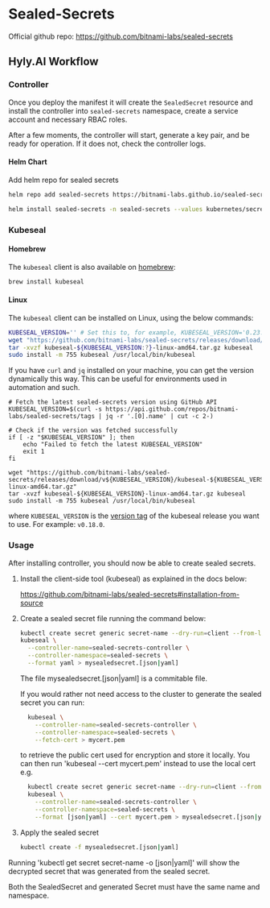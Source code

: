 # Sealed-Secrets

Official github repo: https://github.com/bitnami-labs/sealed-secrets

## Hyly.AI Workflow

### Controller

Once you deploy the manifest it will create the `SealedSecret` resource
and install the controller into `sealed-secrets` namespace, create a service
account and necessary RBAC roles.

After a few moments, the controller will start, generate a key pair,
and be ready for operation. If it does not, check the controller logs.

#### Helm Chart

Add helm repo for sealed secrets

```bash
helm repo add sealed-secrets https://bitnami-labs.github.io/sealed-secrets
```

```bash
helm install sealed-secrets -n sealed-secrets --values kubernetes/secrets/sealed-secrets-values.yaml sealed-secrets/sealed-secrets
```

### Kubeseal

#### Homebrew

The `kubeseal` client is also available on [homebrew](https://formulae.brew.sh/formula/kubeseal):

```bash
brew install kubeseal
```

#### Linux

The `kubeseal` client can be installed on Linux, using the below commands:

```bash
KUBESEAL_VERSION='' # Set this to, for example, KUBESEAL_VERSION='0.23.0'
wget "https://github.com/bitnami-labs/sealed-secrets/releases/download/v${KUBESEAL_VERSION:?}/kubeseal-${KUBESEAL_VERSION:?}-linux-amd64.tar.gz"
tar -xvzf kubeseal-${KUBESEAL_VERSION:?}-linux-amd64.tar.gz kubeseal
sudo install -m 755 kubeseal /usr/local/bin/kubeseal
```

If you have `curl` and `jq` installed on your machine, you can get the version dynamically this way. This can be useful for environments used in automation and such.

```
# Fetch the latest sealed-secrets version using GitHub API
KUBESEAL_VERSION=$(curl -s https://api.github.com/repos/bitnami-labs/sealed-secrets/tags | jq -r '.[0].name' | cut -c 2-)

# Check if the version was fetched successfully
if [ -z "$KUBESEAL_VERSION" ]; then
    echo "Failed to fetch the latest KUBESEAL_VERSION"
    exit 1
fi

wget "https://github.com/bitnami-labs/sealed-secrets/releases/download/v${KUBESEAL_VERSION}/kubeseal-${KUBESEAL_VERSION}-linux-amd64.tar.gz"
tar -xvzf kubeseal-${KUBESEAL_VERSION}-linux-amd64.tar.gz kubeseal
sudo install -m 755 kubeseal /usr/local/bin/kubeseal
```

where `KUBESEAL_VERSION` is the [version tag](https://github.com/bitnami-labs/sealed-secrets/tags) of the kubeseal release you want to use. For example: `v0.18.0`.

### Usage

After installing controller, you should now be able to create sealed secrets.

1. Install the client-side tool (kubeseal) as explained in the docs below:

    https://github.com/bitnami-labs/sealed-secrets#installation-from-source

2. Create a sealed secret file running the command below:

    ```bash
    kubectl create secret generic secret-name --dry-run=client --from-literal=foo=bar -o [json|yaml] | \
    kubeseal \
      --controller-name=sealed-secrets-controller \
      --controller-namespace=sealed-secrets \
      --format yaml > mysealedsecret.[json|yaml]
    ```
    The file mysealedsecret.[json|yaml] is a commitable file.

    If you would rather not need access to the cluster to generate the sealed secret you can run:
      ```bash
        kubeseal \
          --controller-name=sealed-secrets-controller \
          --controller-namespace=sealed-secrets \
          --fetch-cert > mycert.pem
      ```

    to retrieve the public cert used for encryption and store it locally. You can then run 'kubeseal --cert mycert.pem' instead to use the local cert e.g.

      ```bash
        kubectl create secret generic secret-name --dry-run=client --from-literal=foo=bar -o [json|yaml] | \
        kubeseal \
          --controller-name=sealed-secrets-controller \
          --controller-namespace=sealed-secrets \
          --format [json|yaml] --cert mycert.pem > mysealedsecret.[json|yaml]

      ```

3. Apply the sealed secret

    ```bash
    kubectl create -f mysealedsecret.[json|yaml]
    ```


Running 'kubectl get secret secret-name -o [json|yaml]' will show the decrypted secret that was generated from the sealed secret.

Both the SealedSecret and generated Secret must have the same name and namespace.